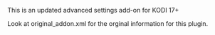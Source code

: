 This is an updated advanced settings add-on for KODI 17+

Look at original_addon.xml for the orginal information for this plugin.

